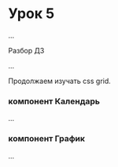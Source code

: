 # Урок 5

...

Разбор ДЗ

...

Продолжаем изучать css grid.

### компонент Календарь

...

### компонент График

...
